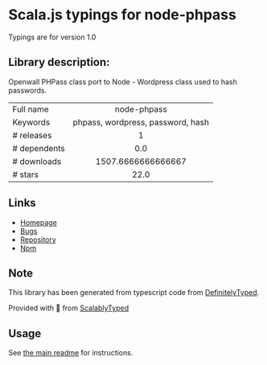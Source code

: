
# Scala.js typings for node-phpass

Typings are for version 1.0

## Library description:
Openwall PHPass class port to Node - Wordpress class used to hash passwords.

|                    |                 |
| ------------------ | :-------------: |
| Full name          | node-phpass |
| Keywords           | phpass, wordpress, password, hash |
| # releases         | 1 |
| # dependents       | 0.0 |
| # downloads        | 1507.6666666666667 |
| # stars            | 22.0 |

## Links
- [Homepage](https://github.com/glauberportella/password-hash)
- [Bugs](https://github.com/glauberportella/password-hash/issues)
- [Repository](https://github.com/glauberportella/password-hash)
- [Npm](https://www.npmjs.com/package/node-phpass)
    


## Note
This library has been generated from typescript code from [DefinitelyTyped](https://definitelytyped.org).

Provided with :purple_heart: from [ScalablyTyped](https://github.com/oyvindberg/ScalablyTyped)

## Usage
See [the main readme](../../readme.md) for instructions.


